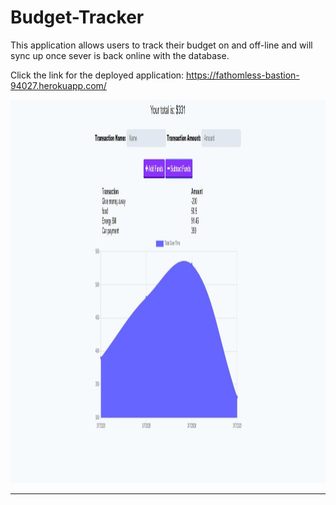 # Budget-Tracker
This application allows users to track their budget on and off-line and will sync up once sever is back online with the database.


Click the link for the deployed application: https://fathomless-bastion-94027.herokuapp.com/

<img src="/assets/screenshot.jpg" alt="Budget Tracker Display Screen" style="width:725px;height:613px;" >
<hr>


